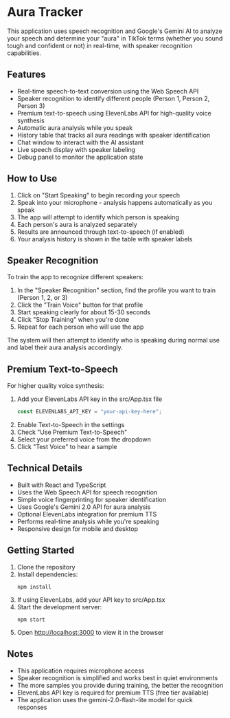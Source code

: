 # Aura Tracker

This application uses speech recognition and Google's Gemini AI to analyze your speech and determine your "aura" in TikTok terms (whether you sound tough and confident or not) in real-time, with speaker recognition capabilities.

## Features

- Real-time speech-to-text conversion using the Web Speech API
- Speaker recognition to identify different people (Person 1, Person 2, Person 3)
- Premium text-to-speech using ElevenLabs API for high-quality voice synthesis
- Automatic aura analysis while you speak
- History table that tracks all aura readings with speaker identification
- Chat window to interact with the AI assistant
- Live speech display with speaker labeling
- Debug panel to monitor the application state

## How to Use

1. Click on "Start Speaking" to begin recording your speech
2. Speak into your microphone - analysis happens automatically as you speak
3. The app will attempt to identify which person is speaking
4. Each person's aura is analyzed separately
5. Results are announced through text-to-speech (if enabled)
6. Your analysis history is shown in the table with speaker labels

## Speaker Recognition

To train the app to recognize different speakers:

1. In the "Speaker Recognition" section, find the profile you want to train (Person 1, 2, or 3)
2. Click the "Train Voice" button for that profile
3. Start speaking clearly for about 15-30 seconds
4. Click "Stop Training" when you're done
5. Repeat for each person who will use the app

The system will then attempt to identify who is speaking during normal use and label their aura analysis accordingly.

## Premium Text-to-Speech

For higher quality voice synthesis:

1. Add your ElevenLabs API key in the src/App.tsx file 
   ```typescript
   const ELEVENLABS_API_KEY = "your-api-key-here";
   ```
2. Enable Text-to-Speech in the settings
3. Check "Use Premium Text-to-Speech"
4. Select your preferred voice from the dropdown
5. Click "Test Voice" to hear a sample

## Technical Details

- Built with React and TypeScript
- Uses the Web Speech API for speech recognition
- Simple voice fingerprinting for speaker identification
- Uses Google's Gemini 2.0 API for aura analysis
- Optional ElevenLabs integration for premium TTS
- Performs real-time analysis while you're speaking
- Responsive design for mobile and desktop

## Getting Started

1. Clone the repository
2. Install dependencies:
   ```
   npm install
   ```
3. If using ElevenLabs, add your API key to src/App.tsx
4. Start the development server:
   ```
   npm start
   ```
5. Open [http://localhost:3000](http://localhost:3000) to view it in the browser

## Notes

- This application requires microphone access
- Speaker recognition is simplified and works best in quiet environments
- The more samples you provide during training, the better the recognition
- ElevenLabs API key is required for premium TTS (free tier available)
- The application uses the gemini-2.0-flash-lite model for quick responses
